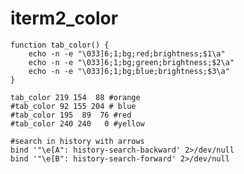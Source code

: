 iterm2_color
============

	function tab_color() {
		echo -n -e "\033]6;1;bg;red;brightness;$1\a"
		echo -n -e "\033]6;1;bg;green;brightness;$2\a"
		echo -n -e "\033]6;1;bg;blue;brightness;$3\a"
	}
	
	tab_color 219 154  88 #orange
	#tab_color 92 155 204 # blue
	#tab_color 195  89  76 #red
	#tab_color 240 240   0 #yellow
	
	#search in history with arrows
	bind '"\e[A": history-search-backward' 2>/dev/null
	bind '"\e[B": history-search-forward' 2>/dev/null
